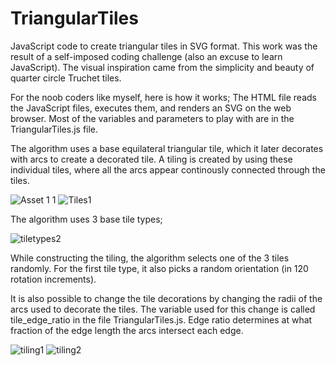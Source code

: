 # TriangularTiles
JavaScript code to create triangular tiles in SVG format.
This work was the result of a self-imposed coding challenge (also an excuse to learn JavaScript). 
The visual inspiration came from the simplicity and beauty of quarter circle Truchet tiles.
 
For the noob coders like myself, here is how it works;
The HTML file reads the JavaScript files, executes them, and renders an SVG on the web browser.
Most of the variables and parameters to play with are in the TriangularTiles.js file.

The algorithm uses a base equilateral triangular tile, which it later decorates with arcs to create a decorated tile.
A tiling is created by using these individual tiles, where all the arcs appear continously connected through the tiles.

![Asset 1 1](https://user-images.githubusercontent.com/95830862/150213013-0e8dec77-3321-4b24-8ffb-a11051dcf621.png)
![Tiles1](https://user-images.githubusercontent.com/95830862/150213023-1cfdfa33-fe83-4898-bef8-30f660b9adfb.png)

The algorithm uses 3 base tile types;

![tiletypes2](https://user-images.githubusercontent.com/95830862/150213811-be0cd9ec-e832-4084-947d-fe734875e0e3.png)


While constructing the tiling, the algorithm selects one of the 3 tiles randomly. For the first tile type, it also picks a random orientation (in 120 rotation increments).

It is also possible to change the tile decorations by changing the radii of the arcs used to decorate the tiles. 
The variable used for this change is called tile_edge_ratio in the file TriangularTiles.js. Edge ratio determines at what fraction of the edge length the arcs intersect each edge. 

![tiling1](https://user-images.githubusercontent.com/95830862/150216046-6ab1c335-c83e-467d-b2ec-55f67cf75fcb.png)
![tiling2](https://user-images.githubusercontent.com/95830862/150216059-52863390-a607-40d5-bc9f-7e0ca8a39435.png)

